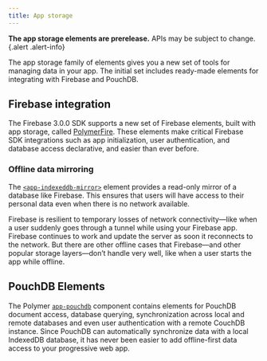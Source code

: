 ```yaml
---
title: App storage
---
```


<!-- toc -->

**The app storage elements are prerelease.** APIs may be subject to change.
{.alert .alert-info}

The app storage family of elements gives you a new set of tools for managing data in your app. The
initial set includes ready-made elements for integrating with Firebase and PouchDB.

## Firebase integration

The Firebase 3.0.0 SDK supports a new set of Firebase elements, built with app storage, called
[PolymerFire](https://github.com/Firebase/PolymerFire). These elements make critical
Firebase SDK integrations such as app initialization, user authentication, and database access
declarative, and easier than ever before.

### Offline data mirroring

The [`<app-indexeddb-mirror>`](https://www.webcomponents.org/element/PolymerElements/app-storage/app-indexeddb-mirror)
element provides a read-only mirror of a database like Firebase. This ensures that
users will have access to their personal data even when there is no network available.

Firebase is resilient to temporary losses of network connectivity—like when a user suddenly goes
through a tunnel while using your Firebase app. Firebase continues to work and update the server as
soon it reconnects to the network. But there are other offline cases that Firebase—and other popular
storage layers—don’t handle very well, like when a user starts the app while offline.

## PouchDB Elements

The Polymer [`app-pouchdb`](https://www.webcomponents.org/element/PolymerElements/app-pouchdb) component
contains elements for PouchDB document access, database querying, synchronization across local and
remote databases and even user authentication with a remote CouchDB instance. Since PouchDB can
automatically synchronize data with a local IndexedDB database, it has
never been easier to add offline-first data access to your progressive web app.
